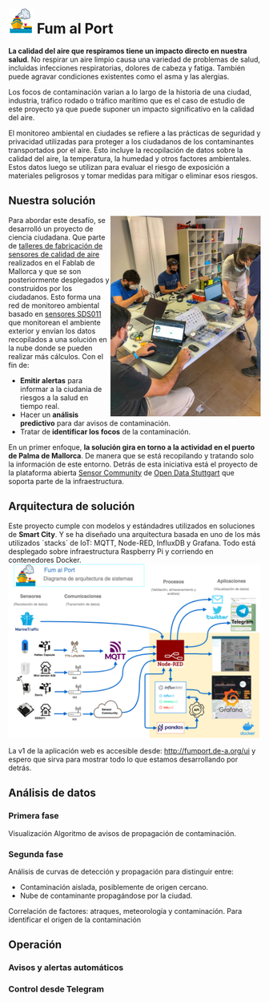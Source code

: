 # <img src="./img/FumPort_logo.png" width="50"/> Fum al Port

**La calidad del aire que respiramos tiene un impacto directo en nuestra salud**. No respirar un aire limpio causa una variedad de problemas de salud, incluidas infecciones respiratorias, dolores de cabeza y fatiga. También puede agravar condiciones existentes como el asma y las alergias.

Los focos de contaminación varian a lo largo de la historia de una ciudad, industria, tráfico rodado o tráfico marítimo que es el caso de estudio de este proyecto ya que puede suponer un impacto significativo en la calidad del aire. 

El monitoreo ambiental en ciudades se refiere a las prácticas de seguridad y privacidad utilizadas para proteger a los ciudadanos de los contaminantes transportados por el aire. Esto incluye la recopilación de datos sobre la calidad del aire, la temperatura, la humedad y otros factores ambientales. Estos datos luego se utilizan para evaluar el riesgo de exposición a materiales peligrosos y tomar medidas para mitigar o eliminar esos riesgos.

## Nuestra solución
<img src="./img/taller.jpg" width="300" align="right" />

Para abordar este desafío, se desarrolló un proyecto de ciencia ciudadana. Que parte de [talleres de fabricación de sensores de calidad de aire](https://www.meetup.com/makespace-mallorca/events/282643149?utm_medium=referral&utm_campaign=share-btn_savedevents_share_modal&utm_source=link) realizados en el Fablab de Mallorca y que se son posteriormente desplegados y construidos por los ciudadanos. Esto forma una red de monitoreo ambiental basado en [sensores SDS011](http://www.aliexpress.com/wholesale?groupsort=1&SortType=price_asc&SearchText=sds011) que monitorean el ambiente exterior y envían los datos recopilados a una solución en la nube donde se pueden realizar más cálculos. Con el fin de:

- **Emitir alertas** para informar a la ciudania de riesgos a la salud en tiempo real.
- Hacer un **análisis predictivo** para dar avisos de contaminación.
- Tratar de **identificar los focos** de la contaminación.

En un primer enfoque, **la solución gira en torno a la actividad en el puerto de Palma de Mallorca**. De manera que se está recopilando y tratando solo la información de este entorno. Detrás de esta iniciativa está el proyecto de la plataforma abierta [Sensor Community](https://sensor.community/es/) de [Open Data Stuttgart](https://github.com/opendata-stuttgart/) que soporta parte de la infraestructura.

## Arquitectura de solución
Este proyecto cumple con modelos y estándadres utilizados en soluciones de **Smart City**. Y se ha diseñado una arquitectura basada en uno de los más utilizados ´stacks´ de IoT: MQTT, Node-RED, InfluxDB y Grafana. Todo está desplegado sobre infraestructura Raspberry Pi y corriendo en contenedores Docker.
![Taller en el Fablab de Mallorca](./img/FumPort_SystemArchutecture.png)





La v1 de la aplicación web es accesible desde: http://fumport.de-a.org/ui y espero que sirva para mostrar todo lo que estamos desarrollando por detrás.


## Análisis de datos
### Primera fase
Visualización
Algoritmo de avisos de propagación de contaminación.
### Segunda fase
Análisis de curvas de detección y propagación para distinguir entre:
- Contaminación aislada, posiblemente de origen cercano.
- Nube de contaminante propagándose por la ciudad.

Correlación de factores: atraques, meteorología y contaminación. Para identificar el origen de la contaminación


## Operación
### Avisos y alertas automáticos
### Control desde Telegram


